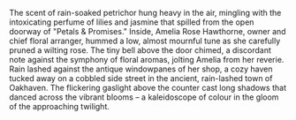 The scent of rain-soaked petrichor hung heavy in the air, mingling with the intoxicating perfume of lilies and jasmine that spilled from the open doorway of "Petals & Promises."  Inside, Amelia Rose Hawthorne, owner and chief floral arranger, hummed a low, almost mournful tune as she carefully pruned a wilting rose.  The tiny bell above the door chimed, a discordant note against the symphony of floral aromas, jolting Amelia from her reverie.  Rain lashed against the antique windowpanes of her shop, a cozy haven tucked away on a cobbled side street in the ancient, rain-lashed town of Oakhaven.  The flickering gaslight above the counter cast long shadows that danced across the vibrant blooms – a kaleidoscope of colour in the gloom of the approaching twilight.
